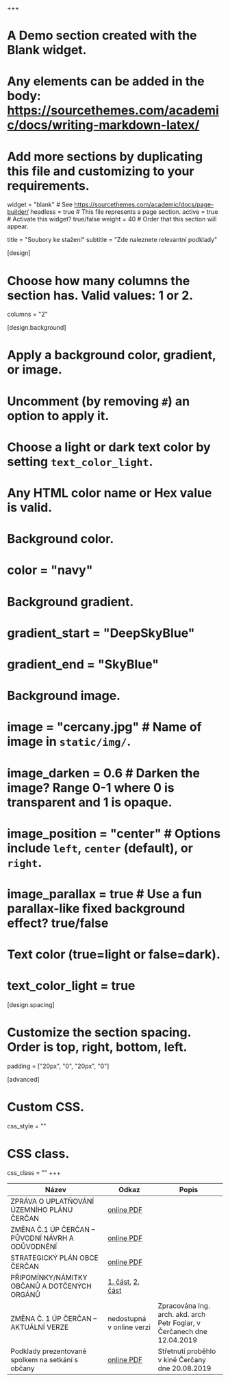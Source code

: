 +++
# A Demo section created with the Blank widget.
# Any elements can be added in the body: https://sourcethemes.com/academic/docs/writing-markdown-latex/
# Add more sections by duplicating this file and customizing to your requirements.

widget = "blank"  # See https://sourcethemes.com/academic/docs/page-builder/
headless = true  # This file represents a page section.
active = true  # Activate this widget? true/false
weight = 40  # Order that this section will appear.

title = "Soubory ke stažení"
subtitle = "Zde naleznete relevantní podklady"

[design]
  # Choose how many columns the section has. Valid values: 1 or 2.
  columns = "2"

[design.background]
  # Apply a background color, gradient, or image.
  #   Uncomment (by removing `#`) an option to apply it.
  #   Choose a light or dark text color by setting `text_color_light`.
  #   Any HTML color name or Hex value is valid.

  # Background color.
  # color = "navy"
  
  # Background gradient.
  # gradient_start = "DeepSkyBlue"
  # gradient_end = "SkyBlue"
  
  # Background image.
  # image = "cercany.jpg"  # Name of image in `static/img/`.
  # image_darken = 0.6  # Darken the image? Range 0-1 where 0 is transparent and 1 is opaque.
  # image_position = "center"  # Options include `left`, `center` (default), or `right`.
  # image_parallax = true  # Use a fun parallax-like fixed background effect? true/false

  # Text color (true=light or false=dark).
  # text_color_light = true

[design.spacing]
  # Customize the section spacing. Order is top, right, bottom, left.
  padding = ["20px", "0", "20px", "0"]

[advanced]
 # Custom CSS. 
 css_style = ""
 
 # CSS class.
 css_class = ""
+++

| Název | Odkaz | Popis |
| ----- | ----- | ----- |
| ZPRÁVA O UPLATŇOVÁNÍ ÚZEMNÍHO PLÁNU ČERČAN | [online PDF](https://www.cercany.cz/assets/File.ashx?id_org=1966&id_dokumenty=53923) ||
| ZMĚNA Č.1 ÚP ČERČAN – PŮVODNÍ NÁVRH A ODŮVODNĚNÍ| [online PDF](https://www.cercany.cz/assets/File.ashx?id_org=1966&id_dokumenty=53926) ||
| STRATEGICKÝ PLÁN OBCE ČERČAN | [online PDF](https://www.cercany.cz/assets/File.ashx?id_org=1966&id_dokumenty=52636) ||
| PŘIPOMÍNKY/NÁMITKY OBČANŮ A DOTČENÝCH ORGÁNŮ | [1. část](https://www.cercany.cz/assets/File.ashx?id_org=1966&id_dokumenty=53813), [2. část](https://www.cercany.cz/assets/File.ashx?id_org=1966&id_dokumenty=53814) ||
| ZMĚNA Č. 1 ÚP ČERČAN – AKTUÁLNÍ VERZE | nedostupná v online verzi | Zpracována Ing. arch. akd. arch Petr Foglar, v Čerčanech dne 12.04.2019 |
| Podklady prezentované spolkem na setkání s občany | [online PDF](/documents/Setkani_s_obcany.pdf) | Střetnutí proběhlo v kině Čerčany dne 20.08.2019|
